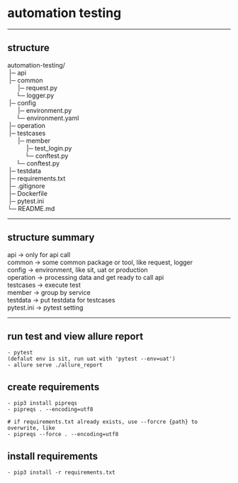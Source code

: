 # automation testing


***
## structure

automation-testing/  
&nbsp;|─ api  
&nbsp;|─ common  
&nbsp;&nbsp;&nbsp;&nbsp;&nbsp; |─ request.py  
&nbsp;&nbsp;&nbsp;&nbsp;&nbsp;└─ logger.py  
&nbsp;|─ config  
&nbsp;&nbsp;&nbsp;&nbsp;&nbsp; |─ environment.py  
&nbsp;&nbsp;&nbsp;&nbsp;&nbsp;└─ environment.yaml  
&nbsp;|─ operation  
&nbsp;|─ testcases  
&nbsp;&nbsp;&nbsp;&nbsp;&nbsp; |─ member  
&nbsp;&nbsp;&nbsp;&nbsp;&nbsp;&nbsp;&nbsp;&nbsp;&nbsp;&nbsp; |─ test_login.py  
&nbsp;&nbsp;&nbsp;&nbsp;&nbsp;&nbsp;&nbsp;&nbsp;&nbsp;&nbsp;└─ conftest.py  
&nbsp;&nbsp;&nbsp;&nbsp;&nbsp;└─ conftest.py  
&nbsp;|─ testdata  
&nbsp;|─ requirements.txt  
&nbsp;|─ .gitignore  
&nbsp;|─ Dockerfile  
&nbsp;|─ pytest.ini  
└─ README.md  

***
## structure summary

api -> only for api call  
common -> some common package or tool, like request, logger  
config -> environment, like sit, uat or production  
operation -> processing data and get ready to call api  
testcases -> execute test  
member -> group by service  
testdata -> put testdata for testcases  
pytest.ini -> pytest setting

***

## run test and view allure report
```
- pytest
(defalut env is sit, run uat with 'pytest --env=uat')
- allure serve ./allure_report
```

## create requirements
```
- pip3 install pipreqs
- pipreqs . --encoding=utf8

# if requirements.txt already exists, use --forcre {path} to overwrite, like
- pipreqs --force . --encoding=utf8
```

## install requirements
```
- pip3 install -r requirements.txt
```
